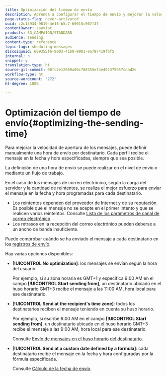 ```yaml
---
title: Optimización del tiempo de envío
description: Aprenda a configurar el tiempo de envío y mejorar la velocidad de apertura de los mensajes.
page-status-flag: never-activated
uuid: c2c13934-9819-4e18-b5c7-60915c907f37
contentOwner: sauviat
products: SG_CAMPAIGN/STANDARD
audience: sending
content-type: reference
topic-tags: sheduling-messages
discoiquuid: 609355f6-9003-41b9-9981-ea787419fbf5
internal: n
snippet: y
translation-type: ht
source-git-commit: 00fc2e12669a00c788355ef4e492375957cdad2e
workflow-type: ht
source-wordcount: '272'
ht-degree: 100%

---
```



# Optimización del tiempo de envío{#optimizing-the-sending-time}

Para mejorar la velocidad de apertura de los mensajes, puede definir manualmente una hora de envío por destinatario. Cada perfil recibe el mensaje en la fecha y hora especificadas, siempre que sea posible.

La definición de una hora de envío se puede realizar en el nivel de envío o mediante un flujo de trabajo.

En el caso de los mensajes de correo electrónico, según la carga del servidor y la cantidad de reintentos, se realiza el mejor esfuerzo para enviar el mensaje en la fecha y hora programadas para cada destinatario.

* Los reintentos dependen del proveedor de Internet y de su reputación. Es posible que el mensaje no se acepte en el primer intento y que se realicen varios reintentos. Consulte [Lista de los parámetros de canal de correo electrónico](../../administration/using/configuring-email-channel.md).
* Los retrasos en la recepción del correo electrónico pueden deberse a un ancho de banda insuficiente.

Puede comprobar cuándo se ha enviado el mensaje a cada destinatario en los [registros de envío](../../sending/using/monitoring-a-delivery.md#sending-logs).

Hay varias opciones disponibles:

* **[!UICONTROL No optimization]**: los mensajes se envían según la hora del usuario.

   Por ejemplo, si su zona horaria es GMT+1 y especifica 9:00 AM en el campo **[!UICONTROL Start sending from]**, un destinatario ubicado en el huso horario GMT+3 recibe el mensaje a las 11:00 AM, hora local para ese destinatario.

* **[!UICONTROL Send at the recipient's time zone]**: todos los destinatarios reciben el mensaje teniendo en cuenta su huso horario.

   Por ejemplo, si escribe 9:00 AM en el campo **[!UICONTROL Start sending from]**, un destinatario ubicado en el huso horario GMT+3 recibe el mensaje a las 9:00 AM, hora local para ese destinatario.

   Consulte [Envío de mensajes en el huso horario del destinatario](../../sending/using/sending-messages-at-the-recipient-s-time-zone.md).

* **[!UICONTROL Send at a custom date defined by a formula]**: cada destinatario recibe el mensaje en la fecha y hora configuradas por la fórmula especificada.

   Consulte [Cálculo de la fecha de envío](../../sending/using/computing-the-sending-date.md).

